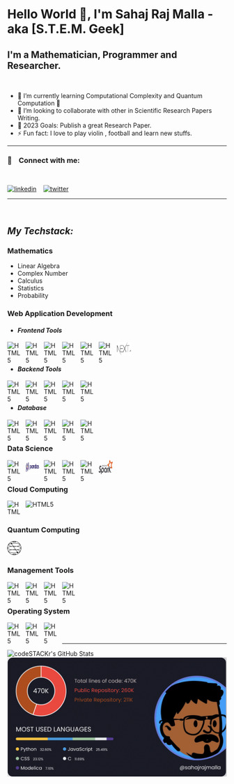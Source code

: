 # Hello World 👋, I'm Sahaj Raj Malla - aka [S.T.E.M. Geek]  

## I'm a Mathematician, Programmer and Researcher.

<br />

- 🔭 I’m currently learning Computational Complexity and Quantum Computation 🧠
- 👯 I’m looking to collaborate with other in Scientific Research Papers Writing.
- 🥅 2023 Goals: Publish a great Research Paper.
- ⚡ Fun fact: I love to play violin , football and learn new stuffs. 

---

### 🔗 &nbsp;&nbsp; Connect with me:
<br>

[![linkedin](https://img.shields.io/badge/linkedin-0A66C2?style=for-the-badge&logo=linkedin&logoColor=white)](https://linkedin.com/in/sahajrajmalla)
&nbsp;&nbsp;
[![twitter](https://img.shields.io/badge/twitter-1DA1F2?style=for-the-badge&logo=twitter&logoColor=white)](https://twitter.com/sahaj_malla)


---
<br>

## *My Techstack:*

### **Mathematics**

- Linear Algebra
- Complex Number
- Calculus
- Statistics
- Probability


### **Web Application Development**

- #### *Frontend Tools*
<img align="left" alt="HTML5" width="32px" style="margin-right:10px" src="https://cdn.jsdelivr.net/gh/devicons/devicon/icons/html5/html5-original.svg"/>
<img align="left" alt="HTML5" width="32px" style="margin-right:10px" src="https://cdn.jsdelivr.net/gh/devicons/devicon/icons/css3/css3-original.svg"/>
<img align="left" alt="HTML5" width="32px" style="margin-right:10px" src="https://img.icons8.com/color/32/000000/bootstrap.png"/>
<img align="left" alt="HTML5" width="32px" style="margin-right:10px" src="https://img.icons8.com/color/32/000000/javascript--v2.png"/>
<img align="left" alt="HTML5" width="32px" style="margin-right:10px" src="https://img.icons8.com/color/32/000000/typescript.png"/>
<img align="left" alt="HTML5" width="32px" style="margin-right:10px" src="https://img.icons8.com/plasticine/32/000000/react.png"/>
<img align="left" alt="HTML5" style="width: 32px; height: 32px; margin-right:10px" src="img/next.jpg"/>

<br/>
<br/>

- #### *Backend Tools*

<img align="left" alt="HTML5" width="32px" style="margin-right:10px" style="width: 32px; height: 32px"  src="https://img.icons8.com/color/32/000000/python--v2.png"/>
<img align="left" alt="HTML5" width="32px" style="margin-right:10px" style="width: 32px; height: 32px" style="width: 32px; height: 32px" src="https://upload.wikimedia.org/wikipedia/commons/1/18/ISO_C%2B%2B_Logo.svg"/>
<img align="left" alt="HTML5" width="32px" style="margin-right:10px" style="width: 32px; height: 32px" src="https://img.icons8.com/color/32/000000/django.png"/>
<img align="left" alt="HTML5" width="32px" style="margin-right:10px" style="width: 32px; height: 32px" src="https://img.icons8.com/color/32/000000/celery.png"/>
<img align="left" alt="HTML5" width="32px" style="margin-right:10px" style="width: 32px; height: 32px" src="https://img.icons8.com/color/32/000000/graphql.png"/>

<br/>
<br/>

- #### *Database*
<img align="left" alt="HTML5" width="32px" style="margin-right:10px" style="width: 32px; height: 32px" src="https://img.icons8.com/color/32/000000/redis.png"/>
<img align="left" alt="HTML5" width="32px" style="margin-right:10px" style="width: 32px; height: 32px" src="https://img.icons8.com/color/32/000000/microsoft-sql-server.png"/>
<img align="left" alt="HTML5" width="32px" style="margin-right:10px" style="width: 32px; height: 32px" src="https://img.icons8.com/color/32/000000/postgreesql.png"/>
<img align="left" alt="HTML5" width="32px" style="margin-right:10px" style="width: 32px; height: 32px" src="https://img.icons8.com/color/32/000000/mysql-logo.png"/>
<img align="left" alt="HTML5" width="32px" style="margin-right:10px" style="width: 32px; height: 32px"  src="https://img.icons8.com/color/32/000000/mongodb.png"/>

<br/>
<br/>

### **Data Science**

<img align="left" alt="HTML5" width="32px" style="margin-right:10px" style="width: 32px; height: 32px" src="https://img.icons8.com/color/32/000000/numpy.png"/>
<img align="left" alt="HTML5" width="32px" style="width: 32px; height: 32px; margin-right:10px" src="img/pandas.jpg"/>
<img align="left" alt="HTML5" width="32px" style="margin-right:10px" style="width: 32px; height: 32px" src="https://upload.wikimedia.org/wikipedia/commons/0/05/Scikit_learn_logo_small.svg"/>
<img align="left" alt="HTML5" width="32px" style="margin-right:10px" style="width: 32px; height: 32px" src="https://upload.wikimedia.org/wikipedia/commons/8/84/Matplotlib_icon.svg"/>
<img align="left" alt="HTML5" width="32px" style="margin-right:10px" style="width: 32px; height: 32px" src="https://img.icons8.com/color/32/000000/tensorflow.png"/>
<img align="left" alt="HTML5" style="width: 32px; height: 32px; margin-right:10px;" src="img/Apache_Spark_logo.jpg"/>

<br/>
<br/>

### **Cloud Computing**
<img align="left" alt="HTML5" style="width: 32px; height: 32px; background-color:white; margin-right:10px" src="https://img.icons8.com/color/32/000000/amazon-web-services.png"/>
<img align="left" alt="HTML5" style="margin-right:10px" style="width: 32px; height: 32px" src="https://img.icons8.com/fluency/32/000000/azure-1.png"/>


<br/>
<br/>

### **Quantum Computing**
<img align="left" alt="HTML5" style="width: 32px; height: 32px; margin-right:10px;" src="img/Qiskit.jpg"/>
<br/>
<br/>

### **Management Tools**
<img align="left" alt="HTML5" width="32px" style="margin-right:10px" style="width: 32px; height: 32px" src="https://img.icons8.com/color/32/000000/git.png"/>
<img align="left" alt="HTML5" width="32px" style="margin-right:10px" style="width: 32px; height: 32px" src="https://img.icons8.com/color/32/000000/slack-new.png"/>
<img align="left" alt="HTML5" width="32px" style="margin-right:10px" style="width: 32px; height: 32px" src="https://img.icons8.com/color/32/000000/jira.png"/>
<img align="left" alt="HTML5" width="32px" style="margin-right:10px" style="width: 32px; height: 32px" src="https://img.icons8.com/color/32/000000/notion--v1.png"/>

<br/>
<br/>

### **Operating System**
<img align="left" alt="HTML5" width="32px" style="margin-right:10px" style="width: 32px; height: 32px" src="https://img.icons8.com/color/32/000000/linux--v2.png"/>
<img align="left" alt="HTML5" width="32px" style="margin-right:10px" style="width: 32px; height: 32px" src="https://img.icons8.com/color/32/000000/ubuntu--v1.png"/>
<img align="left" alt="HTML5" width="32px" style="margin-right:10px" style="width: 32px; height: 32px" src="https://img.icons8.com/color/32/000000/kali-linux.png"/>

<br/>
<br/>



---

<img align="left" alt="codeSTACKr's GitHub Stats" src="https://github-readme-stats.vercel.app/api?username=sahajrajmalla&count_private=true&show_icons=true&hide_border=false&title_color=ff652f&icon_color=FFE400&bg_color=09131B&text_color=ffffff&border_color=0c1a25" />




<img align="left" alt="Sahaj Raj Malla Lines of codes" src="https://github.com/sahajrajmalla/sahajrajmalla/blob/main/img/Screen%20Shot%202022-10-05%20at%2009.26.06.png" />




